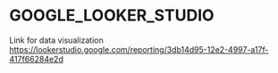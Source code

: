 # GOOGLE_LOOKER_STUDIO
Link for data visualization
https://lookerstudio.google.com/reporting/3db14d95-12e2-4997-a17f-417f66284e2d
